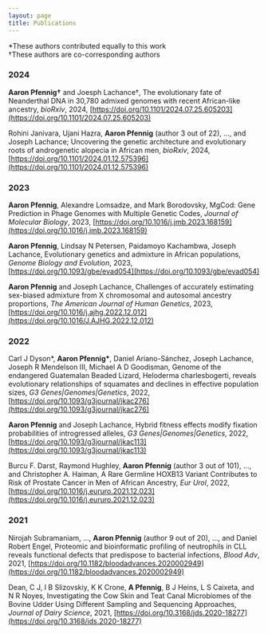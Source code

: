 ```yaml
---
layout: page
title: Publications
---
```


*These authors contributed equally to this work<br>
†These authors are co-corresponding authors

### 2024
**Aaron Pfennig†** and Joesph Lachance†, The evolutionary fate of Neanderthal DNA in 30,780 admixed genomes with recent African-like ancestry, *bioRxiv*, 2024, [https://doi.org/10.1101/2024.07.25.605203](https://doi.org/10.1101/2024.07.25.605203)

Rohini Janivara, Ujani Hazra, **Aaron Pfennig** (author 3 out of 22), …, and Joseph Lachance; Uncovering the genetic architecture and evolutionary roots of androgenetic alopecia in African men, _bioRxiv_, 2024, [https://doi.org/10.1101/2024.01.12.575396](https://doi.org/10.1101/2024.01.12.575396)

### 2023

**Aaron Pfennig**, Alexandre Lomsadze, and Mark Borodovsky, MgCod: Gene Prediction in Phage Genomes with Multiple Genetic Codes, _Journal of Molecular Biology_, 2023, [https://doi.org/10.1016/j.jmb.2023.168159](https://doi.org/10.1016/j.jmb.2023.168159)

**Aaron Pfennig**, Lindsay N Petersen, Paidamoyo Kachambwa, Joseph Lachance, Evolutionary genetics and admixture in African populations, _Genome Biology and Evolution_, 2023, [https://doi.org/10.1093/gbe/evad054](https://doi.org/10.1093/gbe/evad054)

**Aaron Pfennig** and Joseph Lachance, Challenges of accurately estimating sex-biased admixture from X chromosomal and autosomal ancestry proportions, _The American Journal of Human Genetics_, 2023, [https://doi.org/10.1016/j.ajhg.2022.12.012](https://doi.org/10.1016/J.AJHG.2022.12.012)

### 2022

Carl J Dyson\*, **Aaron Pfennig\***, Daniel Ariano-Sánchez, Joseph Lachance, Joseph R Mendelson III, Michael A D Goodisman, Genome of the endangered Guatemalan Beaded Lizard, Heloderma charlesbogerti, reveals evolutionary relationships of squamates and declines in effective population sizes, _G3 Genes\|Genomes\|Genetics_, 2022, [https://doi.org/10.1093/g3journal/jkac276](https://doi.org/10.1093/g3journal/jkac276)

**Aaron Pfennig** and Joseph Lachance, Hybrid fitness effects modify fixation probabilities of introgressed alleles, _G3 Genes\|Genomes\|Genetics_, 2022, [https://doi.org/10.1093/g3journal/jkac113](https://doi.org/10.1093/g3journal/jkac113)

Burcu F. Darst, Raymond Hughley, **Aaron Pfennig** (author 3 out of 101), …, and Christopher A. Haiman, A Rare Germline HOXB13 Variant Contributes to Risk of Prostate Cancer in Men of African Ancestry, _Eur Urol_, 2022, [https://doi.org/10.1016/j.eururo.2021.12.023](https://doi.org/10.1016/j.eururo.2021.12.023)

### 2021

Nirojah Subramaniam, …, **Aaron Pfennig** (author 9 out of 20), …, and Daniel Robert Engel, Proteomic and bioinformatic profiling of neutrophils in CLL reveals functional defects that predispose to bacterial infections, _Blood Adv_, 2021, [https://doi.org/10.1182/bloodadvances.2020002949](https://doi.org/10.1182/bloodadvances.2020002949)

Dean, C J, I B Slizovskiy, K K Crone, **A Pfennig**, B J Heins, L S Caixeta, and N R Noyes, Investigating the Cow Skin and Teat Canal Microbiomes of the Bovine Udder Using Different Sampling and Sequencing Approaches, _Journal of Dairy Science_, 2021, [https://doi.org/10.3168/jds.2020-18277](https://doi.org/10.3168/jds.2020-18277)

